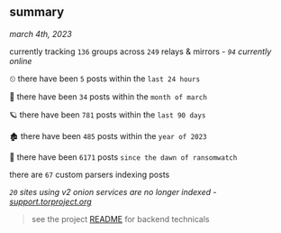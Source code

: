 
## summary
_march 4th, 2023_

currently tracking `136` groups across `249` relays & mirrors - _`94` currently online_

⏲ there have been `5` posts within the `last 24 hours`

🦈 there have been `34` posts within the `month of march`

🪐 there have been `781` posts within the `last 90 days`

🏚 there have been `485` posts within the `year of 2023`

🦕 there have been `6171` posts `since the dawn of ransomwatch`

there are `67` custom parsers indexing posts

_`20` sites using v2 onion services are no longer indexed - [support.torproject.org](https://support.torproject.org/onionservices/v2-deprecation/)_

> see the project [README](https://github.com/joshhighet/ransomwatch#ransomwatch--) for backend technicals
